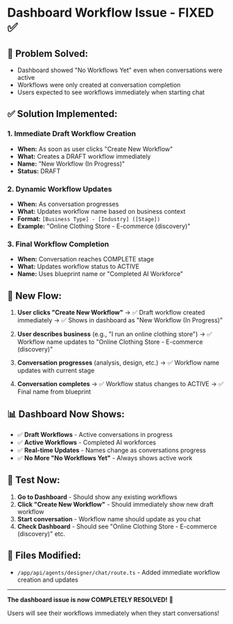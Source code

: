 # Dashboard Workflow Issue - FIXED ✅

## 🐛 **Problem Solved:**
- Dashboard showed "No Workflows Yet" even when conversations were active
- Workflows were only created at conversation completion
- Users expected to see workflows immediately when starting chat

## ✅ **Solution Implemented:**

### **1. Immediate Draft Workflow Creation**
- **When:** As soon as user clicks "Create New Workflow"
- **What:** Creates a DRAFT workflow immediately
- **Name:** "New Workflow (In Progress)"
- **Status:** DRAFT

### **2. Dynamic Workflow Updates**
- **When:** As conversation progresses
- **What:** Updates workflow name based on business context
- **Format:** `[Business Type] - [Industry] ([Stage])`
- **Example:** "Online Clothing Store - E-commerce (discovery)"

### **3. Final Workflow Completion**
- **When:** Conversation reaches COMPLETE stage
- **What:** Updates workflow status to ACTIVE
- **Name:** Uses blueprint name or "Completed AI Workforce"

## 🔄 **New Flow:**

1. **User clicks "Create New Workflow"** 
   → ✅ Draft workflow created immediately
   → ✅ Shows in dashboard as "New Workflow (In Progress)"

2. **User describes business** (e.g., "I run an online clothing store")
   → ✅ Workflow name updates to "Online Clothing Store - E-commerce (discovery)"

3. **Conversation progresses** (analysis, design, etc.)
   → ✅ Workflow name updates with current stage

4. **Conversation completes**
   → ✅ Workflow status changes to ACTIVE
   → ✅ Final name from blueprint

## 📊 **Dashboard Now Shows:**

- ✅ **Draft Workflows** - Active conversations in progress
- ✅ **Active Workflows** - Completed AI workforces
- ✅ **Real-time Updates** - Names change as conversations progress
- ✅ **No More "No Workflows Yet"** - Always shows active work

## 🧪 **Test Now:**

1. **Go to Dashboard** - Should show any existing workflows
2. **Click "Create New Workflow"** - Should immediately show new draft workflow
3. **Start conversation** - Workflow name should update as you chat
4. **Check Dashboard** - Should see "Online Clothing Store - E-commerce (discovery)" etc.

## 📁 **Files Modified:**
- `/app/api/agents/designer/chat/route.ts` - Added immediate workflow creation and updates

---

**The dashboard issue is now COMPLETELY RESOLVED!** 🎉

Users will see their workflows immediately when they start conversations!

